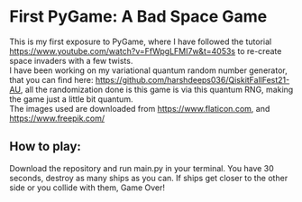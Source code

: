 # First PyGame: A Bad Space Game

This is my first exposure to PyGame, where I have followed the tutorial https://www.youtube.com/watch?v=FfWpgLFMI7w&t=4053s to re-create space invaders with a few twists.  
I have been working on my variational quantum random number generator, that you can find here: https://github.com/harshdeeps036/QiskitFallFest21-AU, all the randomization done is this game is via this quantum RNG, making the game just a little bit quantum.  
The images used are downloaded from https://www.flaticon.com, and https://www.freepik.com/  

## How to play:  
Download the repository and run main.py in your terminal. You have 30 seconds, destroy as many ships as you can. If ships get closer to the other side or you collide with them, Game Over!